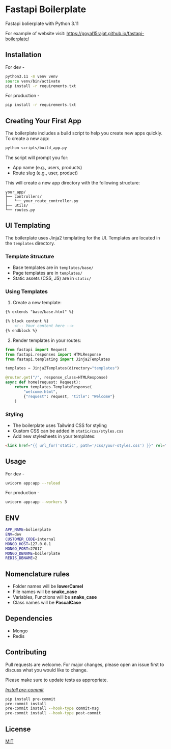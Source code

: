 # Fastapi Boilerplate

Fastapi bolierplate with Python 3.11

For example of website visit: https://goyal15rajat.github.io/fastapi-boilerplate/

## Installation

For dev -

```bash
python3.11 -m venv venv
source venv/bin/activate
pip install -r requirements.txt

```

For production -

```bash
pip install -r requirements.txt
```

## Creating Your First App

The boilerplate includes a build script to help you create new apps quickly. To create a new app:

```bash
python scripts/build_app.py
```

The script will prompt you for:
- App name (e.g., users, products)
- Route slug (e.g., user, product)

This will create a new app directory with the following structure:
```
your_app/
├── controllers/
│   └── your_route_controller.py
├── utils/
└── routes.py
```

## UI Templating

The boilerplate uses Jinja2 templating for the UI. Templates are located in the `templates` directory.

### Template Structure
- Base templates are in `templates/base/`
- Page templates are in `templates/`
- Static assets (CSS, JS) are in `static/`

### Using Templates

1. Create a new template:
```html
{% extends "base/base.html" %}

{% block content %}
    <!-- Your content here -->
{% endblock %}
```

2. Render templates in your routes:
```python
from fastapi import Request
from fastapi.responses import HTMLResponse
from fastapi.templating import Jinja2Templates

templates = Jinja2Templates(directory="templates")

@router.get("/", response_class=HTMLResponse)
async def home(request: Request):
    return templates.TemplateResponse(
        "welcome.html",
        {"request": request, "title": "Welcome"}
    )
```

### Styling
- The boilerplate uses Tailwind CSS for styling
- Custom CSS can be added in `static/css/styles.css`
- Add new stylesheets in your templates:
```html
<link href="{{ url_for('static', path='/css/your-styles.css') }}" rel="stylesheet">
```

## Usage

For dev -

```bash
uvicorn app:app --reload
```

For production -

```bash
uvicorn app:app --workers 3

```

## ENV

```bash
APP_NAME=bolierplate
ENV=dev
CUSTOMER_CODE=internal
MONGO_HOST=127.0.0.1
MONGO_PORT=27017
MONGO_DBNAME=boilerplate
REDIS_DBNAME=2
```

## Nomenclature rules

- Folder names will be **lowerCamel**
- File names will be **snake_case**
- Variables, Functions will be **snake_case**
- Class names will be **PascalCase**

## Dependencies

- Mongo
- Redis

## Contributing

Pull requests are welcome. For major changes, please open an issue first to discuss what you would like to change.

Please make sure to update tests as appropriate.

[_Install pre-commit_](https://pre-commit.com/)

```bash
pip install pre-commit
pre-commit install
pre-commit install --hook-type commit-msg
pre-commit install --hook-type post-commit
```

## License

[MIT](https://choosealicense.com/licenses/mit/)

